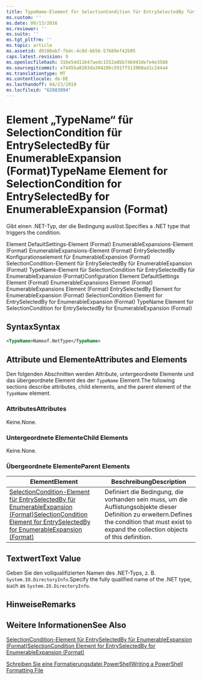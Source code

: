 ```yaml
---
title: TypeName-Element für SelectionCondition für EntrySelectedBy für EnumerableExpansion (Format) | Microsoft-Dokumentation
ms.custom: ''
ms.date: 09/13/2016
ms.reviewer: ''
ms.suite: ''
ms.tgt_pltfrm: ''
ms.topic: article
ms.assetid: d9100ab7-fbdc-4c0d-bb56-57669ef42b95
caps.latest.revision: 9
ms.openlocfilehash: 316e54d11647aedc1552a0bb74b943de7e4e3588
ms.sourcegitcommit: e7445ba8203da304286c591ff513900ad1c244a4
ms.translationtype: MT
ms.contentlocale: de-DE
ms.lasthandoff: 04/23/2019
ms.locfileid: "62083894"
---
```

# <a name="typename-element-for-selectioncondition-for-entryselectedby-for-enumerableexpansion-format"></a><span data-ttu-id="b9120-102">Element „TypeName“ für SelectionCondition für EntrySelectedBy für EnumerableExpansion (Format)</span><span class="sxs-lookup"><span data-stu-id="b9120-102">TypeName Element for SelectionCondition for EntrySelectedBy for EnumerableExpansion (Format)</span></span>

<span data-ttu-id="b9120-103">Gibt einen .NET-Typ, der die Bedingung auslöst.</span><span class="sxs-lookup"><span data-stu-id="b9120-103">Specifies a .NET type that triggers the condition.</span></span>

<span data-ttu-id="b9120-104">Element DefaultSettings-Element (Format) EnumerableExpansions-Element (Format) EnumerableExpansions-Element (Format) EntrySelectedBy Konfigurationselement für EnumerableExpansion (Format) SelectionCondition-Element für EntrySelectedBy für EnumerableExpansion (Format) TypeName-Element für SelectionCondition für EntrySelectedBy für EnumerableExpansion (Format)</span><span class="sxs-lookup"><span data-stu-id="b9120-104">Configuration Element DefaultSettings Element (Format) EnumerableExpansions Element (Format) EnumerableExpansions Element (Format) EntrySelectedBy Element for EnumerableExpansion (Format) SelectionCondition Element for EntrySelectedBy for EnumerableExpansion (Format) TypeName Element for SelectionCondition for EntrySelectedBy for EnumerableExpansion (Format)</span></span>

## <a name="syntax"></a><span data-ttu-id="b9120-105">Syntax</span><span class="sxs-lookup"><span data-stu-id="b9120-105">Syntax</span></span>

```xml
<TypeName>Nameof.NetType</TypeName>
```

## <a name="attributes-and-elements"></a><span data-ttu-id="b9120-106">Attribute und Elemente</span><span class="sxs-lookup"><span data-stu-id="b9120-106">Attributes and Elements</span></span>

<span data-ttu-id="b9120-107">Den folgenden Abschnitten werden Attribute, untergeordnete Elemente und das übergeordnete Element des der `TypeName` Element.</span><span class="sxs-lookup"><span data-stu-id="b9120-107">The following sections describe attributes, child elements, and the parent element of the `TypeName` element.</span></span>

### <a name="attributes"></a><span data-ttu-id="b9120-108">Attributes</span><span class="sxs-lookup"><span data-stu-id="b9120-108">Attributes</span></span>

<span data-ttu-id="b9120-109">Keine.</span><span class="sxs-lookup"><span data-stu-id="b9120-109">None.</span></span>

### <a name="child-elements"></a><span data-ttu-id="b9120-110">Untergeordnete Elemente</span><span class="sxs-lookup"><span data-stu-id="b9120-110">Child Elements</span></span>

<span data-ttu-id="b9120-111">Keine.</span><span class="sxs-lookup"><span data-stu-id="b9120-111">None.</span></span>

### <a name="parent-elements"></a><span data-ttu-id="b9120-112">Übergeordnete Elemente</span><span class="sxs-lookup"><span data-stu-id="b9120-112">Parent Elements</span></span>

|<span data-ttu-id="b9120-113">Element</span><span class="sxs-lookup"><span data-stu-id="b9120-113">Element</span></span>|<span data-ttu-id="b9120-114">Beschreibung</span><span class="sxs-lookup"><span data-stu-id="b9120-114">Description</span></span>|
|-------------|-----------------|
|[<span data-ttu-id="b9120-115">SelectionCondition-Element für EntrySelectedBy für EnumerableExpansion (Format)</span><span class="sxs-lookup"><span data-stu-id="b9120-115">SelectionCondition Element for EntrySelectedBy for EnumerableExpansion (Format)</span></span>](./selectioncondition-element-for-entryselectedby-for-enumerableexpansion-format.md)|<span data-ttu-id="b9120-116">Definiert die Bedingung, die vorhanden sein muss, um die Auflistungsobjekte dieser Definition zu erweitern.</span><span class="sxs-lookup"><span data-stu-id="b9120-116">Defines the condition that must exist to expand the collection objects of this definition.</span></span>|

## <a name="text-value"></a><span data-ttu-id="b9120-117">Textwert</span><span class="sxs-lookup"><span data-stu-id="b9120-117">Text Value</span></span>

<span data-ttu-id="b9120-118">Geben Sie den vollqualifizierten Namen des .NET-Typs, z. B. `System.IO.DirectoryInfo`.</span><span class="sxs-lookup"><span data-stu-id="b9120-118">Specify the fully qualified name of the .NET type, such as `System.IO.DirectoryInfo`.</span></span>

## <a name="remarks"></a><span data-ttu-id="b9120-119">Hinweise</span><span class="sxs-lookup"><span data-stu-id="b9120-119">Remarks</span></span>

## <a name="see-also"></a><span data-ttu-id="b9120-120">Weitere Informationen</span><span class="sxs-lookup"><span data-stu-id="b9120-120">See Also</span></span>

[<span data-ttu-id="b9120-121">SelectionCondition-Element für EntrySelectedBy für EnumerableExpansion (Format)</span><span class="sxs-lookup"><span data-stu-id="b9120-121">SelectionCondition Element for EntrySelectedBy for EnumerableExpansion (Format)</span></span>](./selectioncondition-element-for-entryselectedby-for-enumerableexpansion-format.md)

[<span data-ttu-id="b9120-122">Schreiben Sie eine Formatierungsdatei PowerShell</span><span class="sxs-lookup"><span data-stu-id="b9120-122">Writing a PowerShell Formatting File</span></span>](./writing-a-powershell-formatting-file.md)
